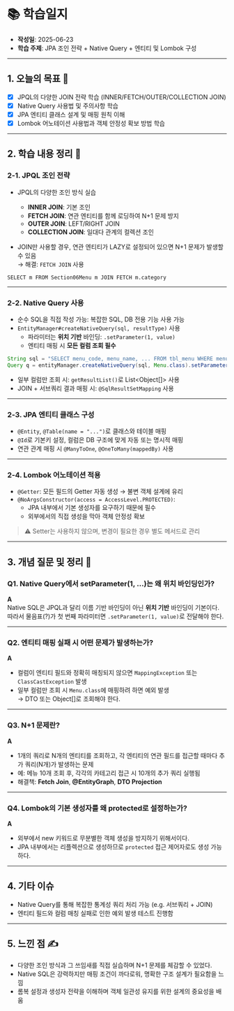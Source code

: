# 📚 학습일지

- **작성일**: 2025-06-23  
- **학습 주제**: JPA 조인 전략 + Native Query + 엔티티 및 Lombok 구성

---

## 1. 오늘의 목표 🎯

- [x] JPQL의 다양한 JOIN 전략 학습 (INNER/FETCH/OUTER/COLLECTION JOIN)
- [x] Native Query 사용법 및 주의사항 학습
- [x] JPA 엔티티 클래스 설계 및 매핑 원칙 이해
- [x] Lombok 어노테이션 사용법과 객체 안정성 확보 방법 학습

---

## 2. 학습 내용 정리 📝

### 2‑1. JPQL 조인 전략

- JPQL의 다양한 조인 방식 실습
  - **INNER JOIN**: 기본 조인
  - **FETCH JOIN**: 연관 엔티티를 함께 로딩하여 N+1 문제 방지
  - **OUTER JOIN**: LEFT/RIGHT JOIN
  - **COLLECTION JOIN**: 일대다 관계의 컬렉션 조인

- JOIN만 사용할 경우, 연관 엔티티가 LAZY로 설정되어 있으면 N+1 문제가 발생할 수 있음  
  → 해결: `FETCH JOIN` 사용

```jpql
SELECT m FROM Section06Menu m JOIN FETCH m.category
```

---

### 2‑2. Native Query 사용

- 순수 SQL을 직접 작성 가능: 복잡한 SQL, DB 전용 기능 사용 가능
- `EntityManager#createNativeQuery(sql, resultType)` 사용
  - 파라미터는 **위치 기반** 바인딩: `.setParameter(1, value)`
  - 엔티티 매핑 시 **모든 컬럼 조회 필수**

```java
String sql = "SELECT menu_code, menu_name, ... FROM tbl_menu WHERE menu_code = ?";
Query q = entityManager.createNativeQuery(sql, Menu.class).setParameter(1, menuCode);
```

- 일부 컬럼만 조회 시: `getResultList()`로 List<Object[]> 사용
- JOIN + 서브쿼리 결과 매핑 시: `@SqlResultSetMapping` 사용

---

### 2‑3. JPA 엔티티 클래스 구성

- `@Entity`, `@Table(name = "...")`로 클래스와 테이블 매핑
- `@Id`로 기본키 설정, 컬럼은 DB 구조에 맞게 자동 또는 명시적 매핑
- 연관 관계 매핑 시 `@ManyToOne`, `@OneToMany(mappedBy)` 사용

---

### 2‑4. Lombok 어노테이션 적용

- `@Getter`: 모든 필드의 Getter 자동 생성 → 불변 객체 설계에 유리
- `@NoArgsConstructor(access = AccessLevel.PROTECTED)`:
  - JPA 내부에서 기본 생성자를 요구하기 때문에 필수
  - 외부에서의 직접 생성을 막아 객체 안정성 확보

> ⚠ Setter는 사용하지 않으며, 변경이 필요한 경우 별도 메서드로 관리

---

## 3. 개념 질문 및 정리 🤔

### Q1. Native Query에서 setParameter(1, ...)는 왜 위치 바인딩인가?

**A**  
Native SQL은 JPQL과 달리 이름 기반 바인딩이 아닌 **위치 기반** 바인딩이 기본이다.  
따라서 물음표(?)가 첫 번째 파라미터면 `.setParameter(1, value)`로 전달해야 한다.

---

### Q2. 엔티티 매핑 실패 시 어떤 문제가 발생하는가?

**A**  
- 컬럼이 엔티티 필드와 정확히 매칭되지 않으면 `MappingException` 또는 `ClassCastException` 발생
- 일부 컬럼만 조회 시 `Menu.class`에 매핑하려 하면 예외 발생  
→ DTO 또는 Object[]로 조회해야 한다.

---

### Q3. N+1 문제란?

**A**  
- 1개의 쿼리로 N개의 엔티티를 조회하고, 각 엔티티의 연관 필드를 접근할 때마다 추가 쿼리(N개)가 발생하는 문제
- 예: 메뉴 10개 조회 후, 각각의 카테고리 접근 시 10개의 추가 쿼리 실행됨
- 해결책: **Fetch Join**, **@EntityGraph**, **DTO Projection**

---

### Q4. Lombok의 기본 생성자를 왜 protected로 설정하는가?

**A**  
- 외부에서 new 키워드로 무분별한 객체 생성을 방지하기 위해서이다.
- JPA 내부에서는 리플렉션으로 생성하므로 `protected` 접근 제어자로도 생성 가능하다.

---

## 4. 기타 이슈

- Native Query를 통해 복잡한 통계성 쿼리 처리 가능 (e.g. 서브쿼리 + JOIN)
- 엔티티 필드와 컬럼 매칭 실패로 인한 예외 발생 테스트 진행함

---

## 5. 느낀 점 ✍️

- 다양한 조인 방식과 그 쓰임새를 직접 실습하며 N+1 문제를 체감할 수 있었다.
- Native SQL은 강력하지만 매핑 조건이 까다로워, 명확한 구조 설계가 필요함을 느낌
- 롬복 설정과 생성자 전략을 이해하며 객체 일관성 유지를 위한 설계의 중요성을 배움
